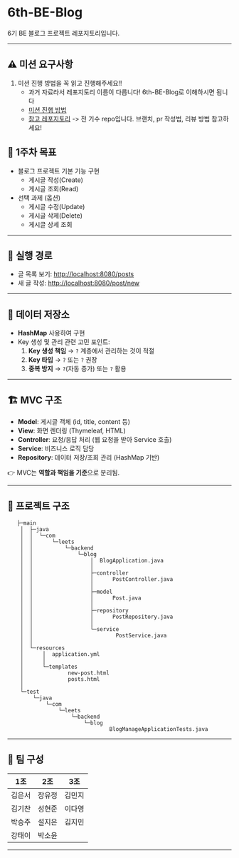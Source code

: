 # 6th-BE-Blog

6기 BE 블로그 프로젝트 레포지토리입니다.

---
##  ⚠️ 미션 요구사항

1. 미션 진행 방법을 꼭 읽고 진행해주세요!!
   - 과거 자료라서 레포지토리 이름이 다릅니다! 6th-BE-Blog로 이해하시면 됩니다
   - [미션 진행 방법](https://www.notion.so/46dbd9440a4f4d5e97228011dff70f5a?pvs=21)
   - [참고 레포지토리](https://github.com/Leets-Official/Blog-BE-ItoR) -> 전 기수 repo입니다. 브랜치, pr 작성법, 리뷰 방법 참고하세요!
   


## 📌 1주차 목표

* 블로그 프로젝트 기본 기능 구현
  * 게시글 작성(Create)
  * 게시글 조회(Read)
* 선택 과제 (옵션)
  * 게시글 수정(Update)
  * 게시글 삭제(Delete)
  * 게시글 상세 조회

---

## 📎 실행 경로

* 글 목록 보기: [http://localhost:8080/posts](http://localhost:8080/posts)
* 새 글 작성: [http://localhost:8080/post/new](http://localhost:8080/post/new)

---

## 💾 데이터 저장소

* **HashMap** 사용하여 구현
* Key 생성 및 관리 관련 고민 포인트:
  1. **Key 생성 책임** → `?` 계층에서 관리하는 것이 적절
  2. **Key 타입** → `?` 또는 `?` 권장
  3. **중복 방지** → `?`(자동 증가) 또는 `?` 활용

---

## 🏗 MVC 구조

* **Model**: 게시글 객체 (id, title, content 등)
* **View**: 화면 렌더링 (Thymeleaf, HTML)
* **Controller**: 요청/응답 처리 (웹 요청을 받아 Service 호출)
* **Service**: 비즈니스 로직 담당
* **Repository**: 데이터 저장/조회 관리 (HashMap 기반)

👉 MVC는 **역할과 책임을 기준**으로 분리됨.

---

## 📂 프로젝트 구조
```
   ├─main
    │  ├─java
    │  │  └─com
    │  │      └─leets
    │  │          └─backend
    │  │              └─blog
    │  │                  │  BlogApplication.java
    │  │                  │
    │  │                  ├─controller
    │  │                  │      PostController.java
    │  │                  │
    │  │                  ├─model
    │  │                  │      Post.java
    │  │                  │
    │  │                  ├─repository
    │  │                  │      PostRepository.java
    │  │                  │
    │  │                  └─service
    │  │                          PostService.java
    │  │
    │  └─resources
    │      │  application.yml
    │      │
    │      └─templates
    │              new-post.html
    │              posts.html
    │
    └─test
        └─java
            └─com
                └─leets
                    └─backend
                        └─blog
                                BlogManageApplicationTests.java
```


---

## 👥 팀 구성

| 1조   | 2조   | 3조   |
| ----- | ----- | ----- |
| 김은서 | 장유정 | 김민지 |
| 김기찬 | 성현준 | 이다영 |
| 박승주 | 설지은 | 김지민 |
| 강태이 | 박소윤 |       |

---


